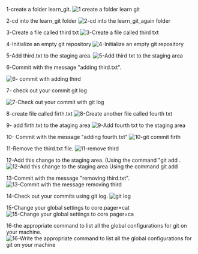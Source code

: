 1-create a folder learn_git.
![1 create a folder learn git](https://user-images.githubusercontent.com/117317521/200082949-2a36ca00-d25d-4a05-b784-e67adb030cbe.png)

2-cd into the learn_git folder
![2-cd into the learn_git_again folder](https://user-images.githubusercontent.com/117317521/200083263-ecdaf30b-04d6-43bc-949f-82bce806c05c.png)

3-Create a file called third txt
![3-Create a file called third txt](https://user-images.githubusercontent.com/117317521/200083600-e1f1d394-408c-4555-8da2-f1aa060830cc.png)

4-Initialize an empty git repository
![4-Initialize an empty git repository](https://user-images.githubusercontent.com/117317521/200083608-b8e590ac-b7ae-4b56-a53a-f39d40d2228d.png)

5-Add third.txt to the staging area.
![5-Add third txt to the staging area](https://user-images.githubusercontent.com/117317521/200083624-ebc89348-9119-470c-a14c-1ddb241c2022.png)


6-Commit with the message "adding third.txt".

![6- commit with adding third](https://user-images.githubusercontent.com/117317521/200083655-e86ecf94-6dd2-4b64-be12-aba5c144137f.PNG)


7- check out your commit git log

![7-Check out your commit with git log](https://user-images.githubusercontent.com/117317521/200083670-46530bcb-5a02-4dfd-bcba-8f3be48e6ac6.PNG)


8-create file called firth.txt
![8-Create another file called fourth txt](https://user-images.githubusercontent.com/117317521/200083687-8d7cfe71-645e-45be-9443-b94e62aa2b1e.PNG)


9- add firth.txt to the ataging area
![9-Add fourth txt to the staging area](https://user-images.githubusercontent.com/117317521/200083697-e5cd0dbb-b091-4bbf-b7ef-0c8a037ad43a.PNG)

10- Commit with the message "adding fourth.txt"
![10-git commit firth](https://user-images.githubusercontent.com/117317521/200083717-d012fe83-67fc-4ca0-8286-e88295079adc.PNG)



11-Remove the third.txt file.
![11-remove third](https://user-images.githubusercontent.com/117317521/200083733-69aca904-ff28-4560-895a-1ad6fd42f2ad.PNG)

12-Add this change to the staging area. (Using the command "git add . 
![12-Add this change to the staging area  Using the command git add](https://user-images.githubusercontent.com/117317521/200083758-7b034677-8ba2-4dcb-9e91-78fea3d20d88.PNG)

13-Commit with the message "removing third.txt".
![13-Commit with the message removing third](https://user-images.githubusercontent.com/117317521/200083921-1321c588-59ae-4be6-a02a-87266c3459a2.PNG)

14-Check out your commits using git log.
![git log](https://user-images.githubusercontent.com/117317521/200083944-3b0d0e26-c45f-477e-93b6-6877ec2311ae.PNG)


15-Change your global settings to core.pager=cat
![15-Change your global settings to core pager=ca](https://user-images.githubusercontent.com/117317521/200083799-dc32757d-ce0c-4a1c-bfa9-b130b0cbf81c.PNG)

16-the appropriate command to list all the global configurations for git on your machine.
![16-Write the appropriate command to list all the global configurations for git on your machine](https://user-images.githubusercontent.com/117317521/200083810-a0cbf6d1-3824-4fa3-81df-a829a8c48510.PNG)
